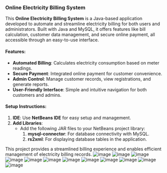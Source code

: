 ### Online Electricity Billing System

This **Online Electricity Billing System** is a Java-based application developed to automate and streamline electricity billing for both users and administrators. Built with Java and MySQL, it offers features like bill calculation, customer data management, and secure online payment, all accessible through an easy-to-use interface.

#### Features:
- **Automated Billing**: Calculates electricity consumption based on meter readings.
- **Secure Payment**: Integrated online payment for customer convenience.
- **Admin Control**: Manage customer records, view registrations, and generate reports.
- **User-Friendly Interface**: Simple and intuitive navigation for both customers and admins.

#### Setup Instructions:
1. **IDE**: Use **NetBeans IDE** for easy setup and management.
2. **Add Libraries**:
   - Add the following JAR files to your NetBeans project library:
     1. **mysql-connector**: For database connectivity with MySQL.
     2. **rs2xml**: For displaying database tables in the application.

This project provides a streamlined billing experience and enables efficient management of electricity billing records.
![image](https://github.com/user-attachments/assets/d017284e-a0e9-439c-9d96-15d62cd0422a)
![image](https://github.com/user-attachments/assets/6c037b6f-d85b-478e-8fcb-483bf0560181)
![image](https://github.com/user-attachments/assets/7625d7fc-3369-429a-ad0f-600e6c809be0)
![image](https://github.com/user-attachments/assets/944d987e-f34d-4ac4-84ff-b62315c6da78)
![image](https://github.com/user-attachments/assets/92d46c82-33ae-4173-a267-188d54e9be3b)
![image](https://github.com/user-attachments/assets/196595fc-1df6-464b-ba75-1175a6ba96a9)
![image](https://github.com/user-attachments/assets/d2ba67f2-4350-4d6f-a685-fcdf69269e7a)
![image](https://github.com/user-attachments/assets/a1d69167-c157-42b0-8a8f-0db71146d6e4)
![image](https://github.com/user-attachments/assets/614e2449-fd4f-41a0-9a0b-23c9b92c259f)
![image](https://github.com/user-attachments/assets/9ef09fe5-4a44-4294-91a9-e68acc3c8b2f)
![image](https://github.com/user-attachments/assets/a91d4b07-b51f-4dd4-8374-df96642ac626)
![image](https://github.com/user-attachments/assets/a261709d-b1bd-4c00-a824-0d36ae21b0ee)










